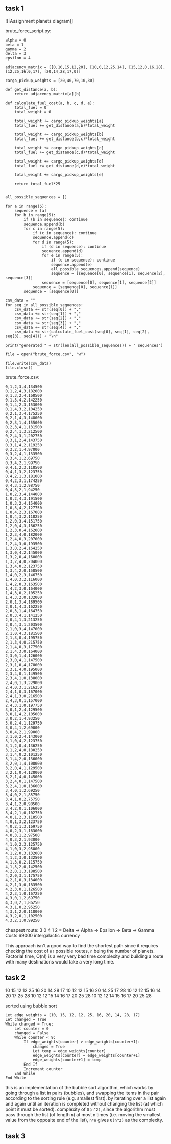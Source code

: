 ## task 1
![[Assignment planets diagram]]

brute_force_script.py:
```
alpha = 0
beta = 1
gamma = 2
delta = 3
epsilon = 4

adjacency_matrix = [[0,10,15,12,20], [10,0,12,25,14], [15,12,0,16,28], [12,25,16,0,17], [20,14,28,17,0]]

cargo_pickup_weights = [20,40,70,10,30]

def get_distance(a, b):
    return adjacency_matrix[a][b]

def calculate_fuel_cost(a, b, c, d, e):
    total_fuel = 0
    total_weight = 0
    
    total_weight += cargo_pickup_weights[a]
    total_fuel += get_distance(a,b)*total_weight

    total_weight += cargo_pickup_weights[b]
    total_fuel += get_distance(b,c)*total_weight

    total_weight += cargo_pickup_weights[c]
    total_fuel += get_distance(c,d)*total_weight

    total_weight += cargo_pickup_weights[d]
    total_fuel += get_distance(d,e)*total_weight

    total_weight += cargo_pickup_weights[e]

    return total_fuel*25


all_possible_sequences = []

for a in range(5):
    sequence = [a]
    for b in range(5):
        if (b in sequence): continue
        sequence.append(b)
        for c in range(5):
            if (c in sequence): continue
            sequence.append(c)
            for d in range(5):
                if (d in sequence): continue
                sequence.append(d)
                for e in range(5):
                    if (e in sequence): continue
                    sequence.append(e)
                    all_possible_sequences.append(sequence)
                    sequence = [sequence[0], sequence[1], sequence[2], sequence[3]]
                sequence = [sequence[0], sequence[1], sequence[2]]
            sequence = [sequence[0], sequence[1]]
        sequence = [sequence[0]]
                    
csv_data = ""
for seq in all_possible_sequences:
    csv_data += str(seq[0]) + ","
    csv_data += str(seq[1]) + ","
    csv_data += str(seq[2]) + ","
    csv_data += str(seq[3]) + ","
    csv_data += str(seq[4]) + ","
    csv_data += str(calculate_fuel_cost(seq[0], seq[1], seq[2], seq[3], seq[4])) + "\n"

print("generated " + str(len(all_possible_sequences)) + " sequences")

file = open("brute_force.csv", "w")

file.write(csv_data)
file.close()
```

brute_force.csv:
```
0,1,2,3,4,134500
0,1,2,4,3,182000
0,1,3,2,4,168500
0,1,3,4,2,142250
0,1,4,2,3,153000
0,1,4,3,2,104250
0,2,1,3,4,175250
0,2,1,4,3,148000
0,2,3,1,4,155000
0,2,3,4,1,131500
0,2,4,1,3,212500
0,2,4,3,1,202750
0,3,1,2,4,143750
0,3,1,4,2,119250
0,3,2,1,4,97000
0,3,2,4,1,133500
0,3,4,1,2,69750
0,3,4,2,1,99750
0,4,1,2,3,118500
0,4,1,3,2,123750
0,4,2,1,3,181000
0,4,2,3,1,174250
0,4,3,1,2,98750
0,4,3,2,1,94250
1,0,2,3,4,144000
1,0,2,4,3,191500
1,0,3,2,4,154000
1,0,3,4,2,127750
1,0,4,2,3,167000
1,0,4,3,2,118250
1,2,0,3,4,151750
1,2,0,4,3,186250
1,2,3,0,4,162000
1,2,3,4,0,182000
1,2,4,0,3,207000
1,2,4,3,0,193500
1,3,0,2,4,164250
1,3,0,4,2,145000
1,3,2,0,4,160000
1,3,2,4,0,204000
1,3,4,0,2,123750
1,3,4,2,0,158500
1,4,0,2,3,146750
1,4,0,3,2,116000
1,4,2,0,3,163500
1,4,2,3,0,164000
1,4,3,0,2,105250
1,4,3,2,0,132000
2,0,1,3,4,189500
2,0,1,4,3,162250
2,0,3,1,4,164750
2,0,3,4,1,141250
2,0,4,1,3,213250
2,0,4,3,1,203500
2,1,0,3,4,147000
2,1,0,4,3,181500
2,1,3,0,4,195750
2,1,3,4,0,215750
2,1,4,0,3,177500
2,1,4,3,0,164000
2,3,0,1,4,126000
2,3,0,4,1,147500
2,3,1,0,4,178000
2,3,1,4,0,195000
2,3,4,0,1,149500
2,3,4,1,0,138000
2,4,0,1,3,229000
2,4,0,3,1,216250
2,4,1,0,3,167000
2,4,1,3,0,216500
2,4,3,0,1,157000
2,4,3,1,0,197750
3,0,1,2,4,129500
3,0,1,4,2,105000
3,0,2,1,4,93250
3,0,2,4,1,129750
3,0,4,1,2,69000
3,0,4,2,1,99000
3,1,0,2,4,143000
3,1,0,4,2,123750
3,1,2,0,4,136250
3,1,2,4,0,180250
3,1,4,0,2,101250
3,1,4,2,0,136000
3,2,0,1,4,108000
3,2,0,4,1,129500
3,2,1,0,4,128000
3,2,1,4,0,145000
3,2,4,0,1,147500
3,2,4,1,0,136000
3,4,0,1,2,69250
3,4,0,2,1,85750
3,4,1,0,2,75750
3,4,1,2,0,98500
3,4,2,0,1,106000
3,4,2,1,0,102750
4,0,1,2,3,118500
4,0,1,3,2,123750
4,0,2,1,3,169750
4,0,2,3,1,163000
4,0,3,1,2,97500
4,0,3,2,1,93000
4,1,0,2,3,125750
4,1,0,3,2,95000
4,1,2,0,3,132000
4,1,2,3,0,132500
4,1,3,0,2,115750
4,1,3,2,0,142500
4,2,0,1,3,188500
4,2,0,3,1,175750
4,2,1,0,3,134000
4,2,1,3,0,183500
4,2,3,0,1,126500
4,2,3,1,0,167250
4,3,0,1,2,69750
4,3,0,2,1,86250
4,3,1,0,2,95250
4,3,1,2,0,118000
4,3,2,0,1,102500
4,3,2,1,0,99250
```

cheapest route:
3 0 4 1 2 = Delta -> Alpha -> Epsilon -> Beta -> Gamma
Costs 69000 intergalactic currency

This approach isn't a good way to find the shortest path since it requires checking the cost of `n!` possible routes, `n` being the number of planets. Factorial time, O(n!) is a very very bad time complexity and building a route with many destinations would take a very long time.

## task 2

10 15 12 12 25 16 20 14 28 17
10 12 12 15 16 20 14 25 17 28
10 12 12 15 16 14 20 17 25 28
10 12 12 15 14 16 17 20 25 28
10 12 12 14 15 16 17 20 25 28

sorted using bubble sort

```
Let edge_weights = [10, 15, 12, 12, 25, 16, 20, 14, 28, 17]
Let changed = True
While changed = True:
	Let counter = 0
	changed = False
	While counter < 9:
		If edge_weights[counter] > edge_weights[counter+1]:
			changed = True
			Let temp = edge_weights[counter]
			edge_weights[counter] = edge_weights[counter+1]
			edge_weights[counter+1] = temp
		End If
		Increment counter
	End While
End While
```

this is an implementation of the bubble sort algorithm, which works by going through a list in pairs (bubbles), and swapping the items in the pair according to the sorting rule (e.g. smallest first). by iterating over a list again and again until an iteration is completed without changing the list (at which point it must be sorted). complexity of `O(n^2)`, since the algorithm must pass through the list (of length `n`) at most `n` times (i.e. moving the smallest value from the opposite end of the list), `n*n` gives `O(n^2)` as the complexity.

## task 3

